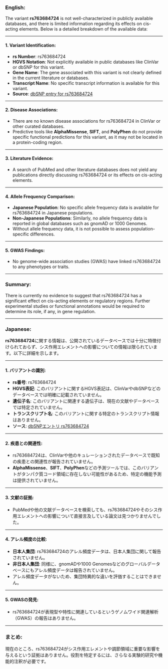 ### English:
The variant **rs763684724** is not well-characterized in publicly available databases, and there is limited information regarding its effects on cis-acting elements. Below is a detailed breakdown of the available data:

---

#### 1. **Variant Identification**:
   - **rs Number**: rs763684724
   - **HGVS Notation**: Not explicitly available in public databases like ClinVar or dbSNP for this variant.
   - **Gene Name**: The gene associated with this variant is not clearly defined in the current literature or databases.
   - **Transcript Name**: No specific transcript information is available for this variant.
   - **Source**: [dbSNP entry for rs763684724](https://www.ncbi.nlm.nih.gov/snp/rs763684724)

---

#### 2. **Disease Associations**:
   - There are no known disease associations for rs763684724 in ClinVar or other curated databases.
   - Predictive tools like **AlphaMissense**, **SIFT**, and **PolyPhen** do not provide specific functional predictions for this variant, as it may not be located in a protein-coding region.

---

#### 3. **Literature Evidence**:
   - A search of PubMed and other literature databases does not yield any publications directly discussing rs763684724 or its effects on cis-acting elements.

---

#### 4. **Allele Frequency Comparison**:
   - **Japanese Population**: No specific allele frequency data is available for rs763684724 in Japanese populations.
   - **Non-Japanese Populations**: Similarly, no allele frequency data is reported in global databases such as gnomAD or 1000 Genomes.
   - Without allele frequency data, it is not possible to assess population-specific differences.

---

#### 5. **GWAS Findings**:
   - No genome-wide association studies (GWAS) have linked rs763684724 to any phenotypes or traits.

---

### Summary:
There is currently no evidence to suggest that rs763684724 has a significant effect on cis-acting elements or regulatory regions. Further experimental studies or functional annotations would be required to determine its role, if any, in gene regulation.

---

### Japanese:
**rs763684724**に関する情報は、公開されているデータベースでは十分に特徴付けられておらず、シス作用エレメントへの影響についての情報は限られています。以下に詳細を示します。

---

#### 1. **バリアントの識別**:
   - **rs番号**: rs763684724
   - **HGVS表記**: このバリアントに関するHGVS表記は、ClinVarやdbSNPなどのデータベースでは明確に記載されていません。
   - **遺伝子名**: このバリアントに関連する遺伝子は、現在の文献やデータベースでは特定されていません。
   - **トランスクリプト名**: このバリアントに関する特定のトランスクリプト情報はありません。
   - **ソース**: [dbSNPエントリ rs763684724](https://www.ncbi.nlm.nih.gov/snp/rs763684724)

---

#### 2. **疾患との関連性**:
   - rs763684724は、ClinVarや他のキュレーションされたデータベースで既知の疾患との関連性が報告されていません。
   - **AlphaMissense**、**SIFT**、**PolyPhen**などの予測ツールでは、このバリアントがタンパク質コード領域に存在しない可能性があるため、特定の機能予測は提供されていません。

---

#### 3. **文献の証拠**:
   - PubMedや他の文献データベースを検索しても、rs763684724やそのシス作用エレメントへの影響について直接言及している論文は見つかりませんでした。

---

#### 4. **アレル頻度の比較**:
   - **日本人集団**: rs763684724のアレル頻度データは、日本人集団に関して報告されていません。
   - **非日本人集団**: 同様に、gnomADや1000 Genomesなどのグローバルデータベースにもアレル頻度データは報告されていません。
   - アレル頻度データがないため、集団特異的な違いを評価することはできません。

---

#### 5. **GWASの発見**:
   - rs763684724が表現型や特性に関連しているというゲノムワイド関連解析（GWAS）の報告はありません。

---

### まとめ:
現在のところ、rs763684724がシス作用エレメントや調節領域に重要な影響を与えるという証拠はありません。役割を特定するには、さらなる実験的研究や機能的注釈が必要です。